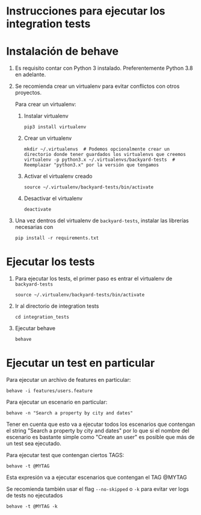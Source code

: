 Instrucciones para ejecutar los integration tests
=================================================


# Instalación de behave

1. Es requisito contar con Python 3 instalado. Preferentemente Python 3.8 en adelante.
2. Se recomienda crear un virtualenv para evitar conflictos con otros proyectos.

    Para crear un virtualenv:

    1. Instalar virtualenv

        ```shell
        pip3 install virtualenv
        ```

    2. Crear un virtualenv

        ```shell
        mkdir ~/.virtualenvs  # Podemos opcionalmente crear un directorio donde tener guardados los virtualenvs que creemos
        virtualenv -p python3.x ~/.virtualenvs/backyard-tests  # Reemplazar "python3.x" por la versión que tengamos
        ```

    3. Activar el virtualenv creado

        ```shell
        source ~/.virtualenv/backyard-tests/bin/activate
        ```

    4. Desactivar el virtualenv

        ```shell
        deactivate
        ```

3. Una vez dentros del virtualenv de `backyard-tests`, instalar las librerías necesarias con

    ```shell
    pip install -r requirements.txt
    ```

# Ejecutar los tests

1. Para ejecutar los tests, el primer paso es entrar el virtualenv de `backyard-tests`

    ```shell
    source ~/.virtualenv/backyard-tests/bin/activate
    ```

2. Ir al directorio de integration tests

    ```shell
    cd integration_tests
    ```

3. Ejecutar behave

    ```shell
    behave
    ```

# Ejecutar un test en particular

Para ejecutar un archivo de features en particular:

```shell
behave -i features/users.feature
```

Para ejecutar un escenario en particular:

```shell
behave -n "Search a property by city and dates"
```

Tener en cuenta que esto va a ejecutar todos los escenarios que contengan el string "Search a property by city and dates" por lo que si el nombre del escenario es bastante simple como "Create an user" es posible que más de un test sea ejecutado.

Para ejecutar test que contengan ciertos TAGS:

```shell
behave -t @MYTAG
```

Esta expresión va a ejecutar escenarios que contengan el TAG @MYTAG

Se recomienda también usar el flag `--no-skipped` o `-k` para evitar ver logs de tests no ejecutados

```shell
behave -t @MYTAG -k
```